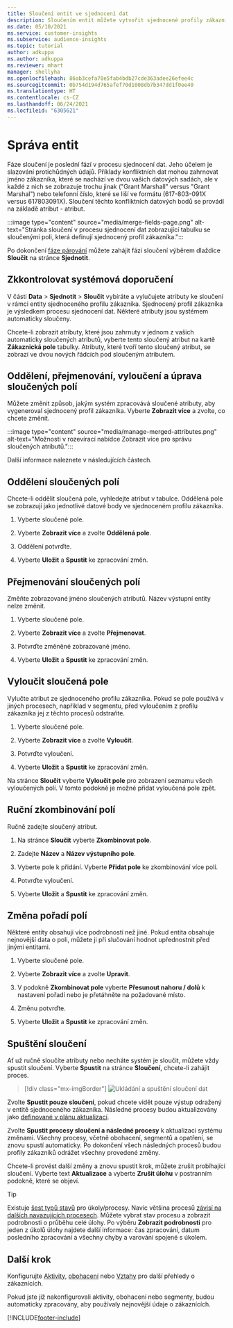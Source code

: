 ```yaml
---
title: Sloučení entit ve sjednocení dat
description: Sloučením entit můžete vytvořit sjednocené profily zákazníků.
ms.date: 05/10/2021
ms.service: customer-insights
ms.subservice: audience-insights
ms.topic: tutorial
author: adkuppa
ms.author: adkuppa
ms.reviewer: mhart
manager: shellyha
ms.openlocfilehash: 86ab3cefa70e5fab4bdb27cde363adee26efee4c
ms.sourcegitcommit: 0b754d194d765afef70d1008db7b347dd1f0ee40
ms.translationtype: HT
ms.contentlocale: cs-CZ
ms.lasthandoff: 06/24/2021
ms.locfileid: "6305621"
---
```

# <a name="merge-entities"></a>Správa entit

Fáze sloučení je poslední fází v procesu sjednocení dat. Jeho účelem je slazování protichůdných údajů. Příklady konfliktních dat mohou zahrnovat jméno zákazníka, které se nachází ve dvou vašich datových sadách, ale v každé z nich se zobrazuje trochu jinak ("Grant Marshall" versus "Grant Marshal") nebo telefonní číslo, které se liší ve formátu (617-803-091X versus 617803091X). Sloučení těchto konfliktních datových bodů se provádí na základě atribut - atribut.

:::image type="content" source="media/merge-fields-page.png" alt-text="Stránka sloučení v procesu sjednocení dat zobrazující tabulku se sloučenými poli, která definují sjednocený profil zákazníka.":::

Po dokončení [fáze párování](match-entities.md) můžete zahájit fázi sloučení výběrem dlaždice **Sloučit** na stránce **Sjednotit**.

## <a name="review-system-recommendations"></a>Zkkontrolovat systémová doporučení

V části **Data** > **Sjednotit** > **Sloučit** vybíráte a vylučujete atributy ke sloučení v rámci entity sjednoceného profilu zákazníka. Sjednocený profil zákazníka je výsledkem procesu sjednocení dat. Některé atributy jsou systémem automaticky sloučeny.

Chcete-li zobrazit atributy, které jsou zahrnuty v jednom z vašich automaticky sloučených atributů, vyberte tento sloučený atribut na kartě **Zákaznická pole** tabulky. Atributy, které tvoří tento sloučený atribut, se zobrazí ve dvou nových řádcích pod sloučeným atributem.

## <a name="separate-rename-exclude-and-edit-merged-fields"></a>Oddělení, přejmenování, vyloučení a úprava sloučených polí

Můžete změnit způsob, jakým systém zpracovává sloučené atributy, aby vygeneroval sjednocený profil zákazníka. Vyberte **Zobrazit více** a zvolte, co chcete změnit.

:::image type="content" source="media/manage-merged-attributes.png" alt-text="Možnosti v rozevírací nabídce Zobrazit více pro správu sloučených atributů.":::

Další informace naleznete v následujících částech.

## <a name="separate-merged-fields"></a>Oddělení sloučených polí

Chcete-li oddělit sloučená pole, vyhledejte atribut v tabulce. Oddělená pole se zobrazují jako jednotlivé datové body ve sjednoceném profilu zákazníka. 

1. Vyberte sloučené pole.
  
1. Vyberte **Zobrazit více** a zvolte **Oddělená pole**.
 
1. Oddělení potvrďte.

1. Vyberte **Uložit** a **Spustit** ke zpracování změn.

## <a name="rename-merged-fields"></a>Přejmenování sloučených polí

Změňte zobrazované jméno sloučených atributů. Název výstupní entity nelze změnit.

1. Vyberte sloučené pole.
  
1. Vyberte **Zobrazit více** a zvolte **Přejmenovat**.

1. Potvrďte změněné zobrazované jméno. 

1. Vyberte **Uložit** a **Spustit** ke zpracování změn.

## <a name="exclude-merged-fields"></a>Vyloučit sloučená pole

Vylučte atribut ze sjednoceného profilu zákazníka. Pokud se pole používá v jiných procesech, například v segmentu, před vyloučením z profilu zákazníka jej z těchto procesů odstraňte. 

1. Vyberte sloučené pole.
  
1. Vyberte **Zobrazit více** a zvolte **Vyloučit**.

1. Potvrďte vyloučení.

1. Vyberte **Uložit** a **Spustit** ke zpracování změn. 

Na stránce **Sloučit** vyberte **Vyloučit pole** pro zobrazení seznamu všech vyloučených polí. V tomto podokně je možné přidat vyloučená pole zpět.

## <a name="manually-combine-fields"></a>Ruční zkombinování polí

Ručně zadejte sloučený atribut. 

1. Na stránce **Sloučit** vyberte **Zkombinovat pole**.

1. Zadejte **Název** a **Název výstupního pole**.

1. Vyberte pole k přidání. Vyberte **Přidat pole** ke zkombinování více polí.

1. Potvrďte vyloučení.

1. Vyberte **Uložit** a **Spustit** ke zpracování změn. 

## <a name="change-the-order-of-fields"></a>Změna pořadí polí

Některé entity obsahují více podrobností než jiné. Pokud entita obsahuje nejnovější data o poli, můžete ji při slučování hodnot upřednostnit před jinými entitami.

1. Vyberte sloučené pole.
  
1. Vyberte **Zobrazit více** a zvolte **Upravit**.

1. V podokně **Zkombinovat pole** vyberte **Přesunout nahoru / dolů** k nastavení pořadí nebo je přetáhněte na požadované místo.

1. Změnu potvrďte.

1. Vyberte **Uložit** a **Spustit** ke zpracování změn.

## <a name="run-your-merge"></a>Spuštění sloučení

Ať už ručně sloučíte atributy nebo necháte systém je sloučit, můžete vždy spustit sloučení. Vyberte **Spustit** na stránce **Sloučení**, chcete-li zahájit proces.

> [!div class="mx-imgBorder"]
> ![Ukládání a spuštění sloučení dat](media/configure-data-merge-save-run.png "Ukládání a spuštění sloučení dat")

Zvolte **Spustit pouze sloučení**, pokud chcete vidět pouze výstup odražený v entitě sjednoceného zákazníka. Následné procesy budou aktualizovány jako [definované v plánu aktualizací](system.md#schedule-tab).

Zvolte **Spustit procesy sloučení a následné procesy** k aktualizaci systému změnami. Všechny procesy, včetně obohacení, segmentů a opatření, se znovu spustí automaticky. Po dokončení všech následných procesů budou profily zákazníků odrážet všechny provedené změny.

Chcete-li provést další změny a znovu spustit krok, můžete zrušit probíhající sloučení. Vyberte text **Aktualizace** a vyberte **Zrušit úlohu** v postranním podokně, které se objeví.

> [!TIP]
> Existuje [šest typů stavů](system.md#status-types) pro úkoly/procesy. Navíc většina procesů [závisí na dalších navazujících procesech](system.md#refresh-policies). Můžete vybrat stav procesu a zobrazit podrobnosti o průběhu celé úlohy. Po výběru **Zobrazit podrobnosti** pro jeden z úkolů úlohy najdete další informace: čas zpracování, datum posledního zpracování a všechny chyby a varování spojené s úkolem.

## <a name="next-step"></a>Další krok

Konfigurujte [Aktivity](activities.md), [obohacení](enrichment-hub.md) nebo [Vztahy](relationships.md) pro další přehledy o zákaznících.

Pokud jste již nakonfigurovali aktivity, obohacení nebo segmenty, budou automaticky zpracovány, aby používaly nejnovější údaje o zákaznících.

[!INCLUDE[footer-include](../includes/footer-banner.md)]
